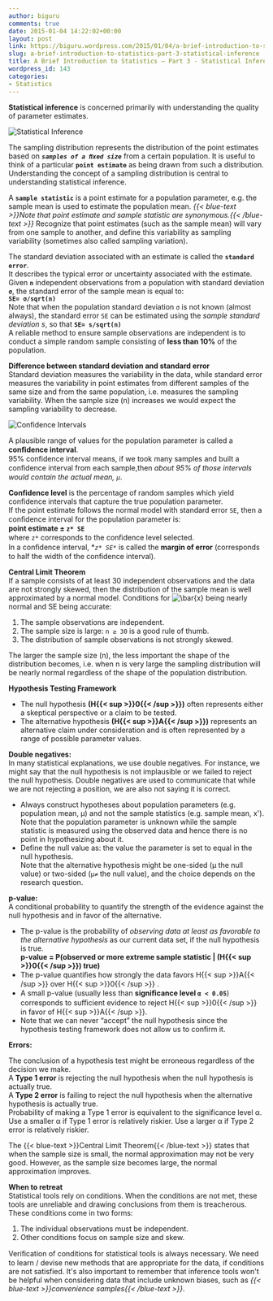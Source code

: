 ```yaml
---
author: biguru
comments: true
date: 2015-01-04 14:22:02+00:00
layout: post
link: https://biguru.wordpress.com/2015/01/04/a-brief-introduction-to-statistics-part-3-statistical-inference/
slug: a-brief-introduction-to-statistics-part-3-statistical-inference
title: A Brief Introduction to Statistics – Part 3 - Statistical Inference
wordpress_id: 143
categories:
- Statistics
---
```


**Statistical inference** is concerned primarily with understanding the quality of parameter estimates.

![Statistical Inference](/post/introduction-to-statistical-inference.jpg?w=300)  

The sampling distribution represents the distribution of the point estimates based on **_`samples of a ﬁxed size`_** from a certain population. It is useful to think of a particular **`point estimate`** as being drawn from such a distribution. Understanding the concept of a sampling distribution is central to understanding statistical inference.

A **`sample statistic`** is a point estimate for a population parameter, e.g. the sample mean is used to estimate the population mean. _{{< blue-text >}}Note that point estimate and sample statistic are synonymous.{{< /blue-text >}}_ Recognize that point estimates (such as the sample mean) will vary from one sample to another, and define this variability as sampling variability (sometimes also called sampling variation).

The standard deviation associated with an estimate is called the **`standard error`**.  
It describes the typical error or uncertainty associated with the estimate. Given **`n`** independent observations from a population with standard deviation **`σ`**, the standard error of the sample mean is equal to:  
 **`SE= σ/sqrt(n)`**  
Note that when the population standard deviation `σ` is not known (almost always), the standard error `SE` can be estimated using the _sample standard deviation s_, so that **`SE= s/sqrt(n)`**  
A reliable method to ensure sample observations are independent is to conduct a simple random sample consisting of **less than 10%** of the population.

**Difference between standard deviation and standard error**  
Standard deviation measures the variability in the data, while standard error measures the variability in point estimates from different samples of the same size and from the same population, i.e. measures the sampling variability. When the sample size (n) increases we would expect the sampling variability to decrease.

![Confidence Intervals](/post/the_95_ci_for_mu.gif?w=300)

A plausible range of values for the population parameter is called a **conﬁdence interval**.  
95% confidence interval means, if we took many samples and built a conﬁdence interval from each sample,then _about 95% of those intervals would contain the actual mean, `µ`_.  

**Confidence level** is the percentage of random samples which yield confidence intervals that capture the true population parameter.  
If the point estimate follows the normal model with standard error `SE`, then a conﬁdence interval for the population parameter is:  
**point estimate ± `z* SE`**  
where `z*` corresponds to the conﬁdence level selected.  
In a conﬁdence interval, **`z* SE*`* is called the **margin of error** (corresponds to half the width of the confidence interval).

**Central Limit Theorem**  
If a sample consists of at least 30 independent observations and the data are not strongly skewed, then the distribution of the sample mean is well approximated by a normal model.
Conditions for ![\bar{x}](http://upload.wikimedia.org/math/8/4/7/84790e2b15a305120bc3fbeb4a4eeb4f.png) being nearly normal and SE being accurate:  

1. The sample observations are independent.
2. The sample size is large: `n ≥ 30` is a good rule of thumb.
3. The distribution of sample observations is not strongly skewed.  

The larger the sample size (n), the less important the shape of the distribution becomes, i.e. when n is very large the sampling distribution will be nearly normal regardless of the shape of the population distribution.

**Hypothesis Testing Framework**  
- The null hypothesis **(H{{< sup >}}0{{< /sup >}})** often represents either a skeptical perspective or a claim to be tested.  
- The alternative hypothesis **(H{{< sup >}}A{{< /sup >}})** represents an alternative claim under consideration and is often represented by a range of possible parameter values.  

**Double negatives:**  
In many statistical explanations, we use double negatives. For instance, we might say that the null hypothesis is not implausible or we failed to reject the null hypothesis. Double negatives are used to communicate that while we are not rejecting a position, we are also not saying it is correct.  
- Always construct hypotheses about population parameters (e.g. population mean, μ) and not the sample statistics (e.g. sample mean, x').  
Note that the population parameter is unknown while the sample statistic is measured using the observed data and hence there is no point in hypothesizing about it.  
- Define the null value as: the value the parameter is set to equal in the null hypothesis.  
Note that the alternative hypothesis might be one-sided (μ the null value) or two-sided (`μ≠` the null value), and the choice depends on the research question.

**p-value:**  
A conditional probability to quantify the strength of the evidence against the null hypothesis and in favor of the alternative.  
- The p-value is the probability of _observing data at least as favorable to the alternative hypothesis_ as our current data set, if the null hypothesis is true.  
**p-value = P(observed or more extreme sample statistic | (H{{< sup >}}0{{< /sup >}}) true)**  
- The p-value quantiﬁes how strongly the data favors H{{< sup >}}A{{< /sup >}} over H{{< sup >}}0{{< /sup >}} .  
- A small p-value (usually less than **signiﬁcance level `α < 0.05`**) corresponds to suﬃcient evidence to reject H{{< sup >}}0{{< /sup >}} in favor of H{{< sup >}}A{{< /sup >}}.
- Note that we can never “accept” the null hypothesis since the hypothesis testing framework does not allow us to confirm it.

**Errors:**  

The conclusion of a hypothesis test might be erroneous regardless of the decision we make.  
A **Type 1 error** is rejecting the null hypothesis when the null hypothesis is actually true.  
A **Type 2 error** is failing to reject the null hypothesis when the alternative hypothesis is actually true.  
Probability of making a Type 1 error is equivalent to the significance level α. Use a smaller α if Type 1 error is relatively riskier. Use a larger α if Type 2 error is relatively riskier.

The {{< blue-text >}}Central Limit Theorem{{< /blue-text >}} states that when the sample size is small, the normal approximation may not be very good. However, as the sample size becomes large, the normal approximation improves.

**When to retreat**  
Statistical tools rely on conditions. When the conditions are not met, these tools are unreliable and drawing conclusions from them is treacherous. These conditions come in two forms:  

1. The individual observations must be independent.
2. Other conditions focus on sample size and skew.  

Veriﬁcation of conditions for statistical tools is always necessary. We need to learn / devise new methods that are appropriate for the data, if conditions are not satisfied. It's also important to remember that inference tools won't be helpful when considering data that include unknown biases, such as _{{< blue-text >}}convenience samples{{< /blue-text >}}_.
